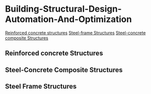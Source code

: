 # Building-Structural-Design-Automation-And-Optimization

[Reinforced concrete structures](#reinforced-concrete)
[Steel-frame Structures](#steel-frame)
[Steel-concrete composite Structures](#steel-concrete)

<a name="reinforced-concrete" />

## Reinforced concrete Structures



<a name="steel-concrete" />

## Steel-Concrete Composite Structures


<a name="steel-frame" />

## Steel Frame Structures
